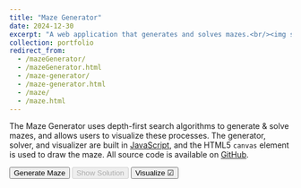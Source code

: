 ```yaml
---
title: "Maze Generator"
date: 2024-12-30
excerpt: "A web application that generates and solves mazes.<br/><img src='/images/mazeGenerator.png'>"
collection: portfolio
redirect_from:
  - /mazeGenerator/
  - /mazeGenerator.html
  - /maze-generator/
  - /maze-generator.html
  - /maze/
  - /maze.html
---
```


The Maze Generator uses depth-first search algorithms to generate & solve mazes, and allows users to visualize these processes. The generator, solver, and visualizer are built in [JavaScript](/assets/js/mazeGenerator.js), and the HTML5 `canvas` element is used to draw the maze. All source code is available on [GitHub](https://github.com/jacob-thompson/jacob-thompson.github.io).

<div container class="app">
    <div style="padding-bottom:10px" class="buttons">
        <input type="button" id="generateButton" value="Generate Maze">
        <input type="button" id="solveButton" value="Show Solution" disabled>
        <input type="button" id="visualizeButton" value="Visualize ☑">
    </div>
</div>

<script>
document.getElementById("generateButton").addEventListener("click", function() {
    generateMaze();
});
document.getElementById("solveButton").addEventListener("click", function() {
    solveMaze();
});
document.getElementById("visualizeButton").addEventListener("click", function() {
    toggleVisualizer();
});
</script>

<script src="{{ base_path }}/assets/js/mazeGenerator.js"></script>
